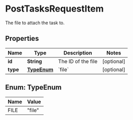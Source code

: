 

# PostTasksRequestItem

The file to attach the task to.

## Properties

| Name | Type | Description | Notes |
|------------ | ------------- | ------------- | -------------|
|**id** | **String** | The ID of the file |  [optional] |
|**type** | [**TypeEnum**](#TypeEnum) | &#x60;file&#x60; |  [optional] |



## Enum: TypeEnum

| Name | Value |
|---- | -----|
| FILE | &quot;file&quot; |



